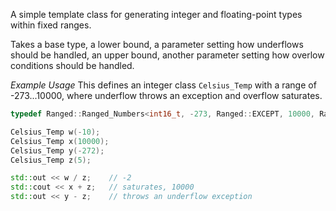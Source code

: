A simple template class for generating integer and floating-point types within fixed ranges.

Takes a base type, a lower bound, a parameter setting how underflows should be handled, an
upper bound, another parameter setting how overlow conditions should be handled.

_Example Usage_
This defines an integer class `Celsius_Temp` with a range of -273...10000, where underflow throws an exception and overflow saturates.

```c++
typedef Ranged::Ranged_Numbers<int16_t, -273, Ranged::EXCEPT, 10000, Ranged::SATURATE> Celsius_Temp;

Celsius_Temp w(-10);
Celsius_Temp x(10000);
Celsius_Temp y(-272);
Celsius_Temp z(5);

std::out << w / z;    // -2
std::cout << x + z;   // saturates, 10000
std::out << y - z;    // throws an underflow exception

```